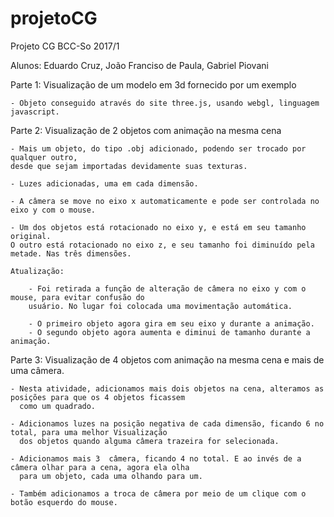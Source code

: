 # projetoCG
Projeto CG BCC-So 2017/1

Alunos: Eduardo Cruz, João Franciso de Paula, Gabriel Piovani

Parte 1: Visualização de um modelo em 3d fornecido por um exemplo

    - Objeto conseguido através do site three.js, usando webgl, linguagem javascript.

Parte 2: Visualização de 2 objetos com animação na mesma cena

    - Mais um objeto, do tipo .obj adicionado, podendo ser trocado por qualquer outro,
    desde que sejam importadas devidamente suas texturas.

    - Luzes adicionadas, uma em cada dimensão. 

    - A câmera se move no eixo x automaticamente e pode ser controlada no eixo y com o mouse.

    - Um dos objetos está rotacionado no eixo y, e está em seu tamanho original.
    O outro está rotacionado no eixo z, e seu tamanho foi diminuído pela metade. Nas três dimensões.

    Atualização: 
        
        - Foi retirada a função de alteração de câmera no eixo y com o mouse, para evitar confusão do 
        usuário. No lugar foi colocada uma movimentação automática.

        - O primeiro objeto agora gira em seu eixo y durante a animação.
        - O segundo objeto agora aumenta e diminui de tamanho durante a animação.

Parte 3: Visualização de 4 objetos com animação na mesma cena e mais de uma câmera.

    - Nesta atividade, adicionamos mais dois objetos na cena, alteramos as posições para que os 4 objetos ficassem
      como um quadrado.

    - Adicionamos luzes na posição negativa de cada dimensão, ficando 6 no total, para uma melhor Visualização
      dos objetos quando alguma câmera trazeira for selecionada.

    - Adicionamos mais 3  câmera, ficando 4 no total. E ao invés de a câmera olhar para a cena, agora ela olha 
      para um objeto, cada uma olhando para um.

    - Também adicionamos a troca de câmera por meio de um clique com o botão esquerdo do mouse.